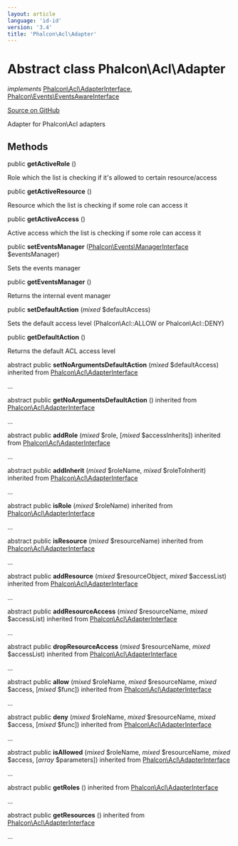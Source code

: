 ```yaml
---
layout: article
language: 'id-id'
version: '3.4'
title: 'Phalcon\Acl\Adapter'
---
```


# Abstract class **Phalcon\Acl\Adapter**

*implements* [Phalcon\Acl\AdapterInterface](/3.4/en/api/Phalcon_Acl_AdapterInterface), [Phalcon\Events\EventsAwareInterface](/3.4/en/api/Phalcon_Events_EventsAwareInterface)

<a href="https://github.com/phalcon/cphalcon/tree/v3.4.0/phalcon/acl/adapter.zep" class="btn btn-default btn-sm">Source on GitHub</a>

Adapter for Phalcon\Acl adapters

## Methods

public **getActiveRole** ()

Role which the list is checking if it's allowed to certain resource/access

public **getActiveResource** ()

Resource which the list is checking if some role can access it

public **getActiveAccess** ()

Active access which the list is checking if some role can access it

public **setEventsManager** ([Phalcon\Events\ManagerInterface](/3.4/en/api/Phalcon_Events_ManagerInterface) $eventsManager)

Sets the events manager

public **getEventsManager** ()

Returns the internal event manager

public **setDefaultAction** (*mixed* $defaultAccess)

Sets the default access level (Phalcon\Acl::ALLOW or Phalcon\Acl::DENY)

public **getDefaultAction** ()

Returns the default ACL access level

abstract public **setNoArgumentsDefaultAction** (*mixed* $defaultAccess) inherited from [Phalcon\Acl\AdapterInterface](/3.4/en/api/Phalcon_Acl_AdapterInterface)

...

abstract public **getNoArgumentsDefaultAction** () inherited from [Phalcon\Acl\AdapterInterface](/3.4/en/api/Phalcon_Acl_AdapterInterface)

...

abstract public **addRole** (*mixed* $role, [*mixed* $accessInherits]) inherited from [Phalcon\Acl\AdapterInterface](/3.4/en/api/Phalcon_Acl_AdapterInterface)

...

abstract public **addInherit** (*mixed* $roleName, *mixed* $roleToInherit) inherited from [Phalcon\Acl\AdapterInterface](/3.4/en/api/Phalcon_Acl_AdapterInterface)

...

abstract public **isRole** (*mixed* $roleName) inherited from [Phalcon\Acl\AdapterInterface](/3.4/en/api/Phalcon_Acl_AdapterInterface)

...

abstract public **isResource** (*mixed* $resourceName) inherited from [Phalcon\Acl\AdapterInterface](/3.4/en/api/Phalcon_Acl_AdapterInterface)

...

abstract public **addResource** (*mixed* $resourceObject, *mixed* $accessList) inherited from [Phalcon\Acl\AdapterInterface](/3.4/en/api/Phalcon_Acl_AdapterInterface)

...

abstract public **addResourceAccess** (*mixed* $resourceName, *mixed* $accessList) inherited from [Phalcon\Acl\AdapterInterface](/3.4/en/api/Phalcon_Acl_AdapterInterface)

...

abstract public **dropResourceAccess** (*mixed* $resourceName, *mixed* $accessList) inherited from [Phalcon\Acl\AdapterInterface](/3.4/en/api/Phalcon_Acl_AdapterInterface)

...

abstract public **allow** (*mixed* $roleName, *mixed* $resourceName, *mixed* $access, [*mixed* $func]) inherited from [Phalcon\Acl\AdapterInterface](/3.4/en/api/Phalcon_Acl_AdapterInterface)

...

abstract public **deny** (*mixed* $roleName, *mixed* $resourceName, *mixed* $access, [*mixed* $func]) inherited from [Phalcon\Acl\AdapterInterface](/3.4/en/api/Phalcon_Acl_AdapterInterface)

...

abstract public **isAllowed** (*mixed* $roleName, *mixed* $resourceName, *mixed* $access, [*array* $parameters]) inherited from [Phalcon\Acl\AdapterInterface](/3.4/en/api/Phalcon_Acl_AdapterInterface)

...

abstract public **getRoles** () inherited from [Phalcon\Acl\AdapterInterface](/3.4/en/api/Phalcon_Acl_AdapterInterface)

...

abstract public **getResources** () inherited from [Phalcon\Acl\AdapterInterface](/3.4/en/api/Phalcon_Acl_AdapterInterface)

...